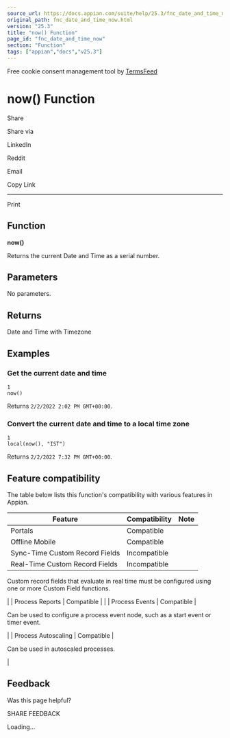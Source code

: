 ```yaml
---
source_url: https://docs.appian.com/suite/help/25.3/fnc_date_and_time_now.html
original_path: fnc_date_and_time_now.html
version: "25.3"
title: "now() Function"
page_id: "fnc_date_and_time_now"
section: "Function"
tags: ["appian","docs","v25.3"]
---
```



Free cookie consent management tool by [TermsFeed](https://www.termsfeed.com/)

# now() Function

Share

Share via

LinkedIn

Reddit

Email

Copy Link

* * *

Print

## Function

**now()**

Returns the current Date and Time as a serial number.

## Parameters

No parameters.

## Returns

Date and Time with Timezone

## Examples

### Get the current date and time

```
1
now()
```

Returns `2/2/2022 2:02 PM GMT+00:00`.

### Convert the current date and time to a local time zone

```
1
local(now(), "IST")
```

Returns `2/2/2022 7:32 PM GMT+00:00`.

## Feature compatibility

The table below lists this function's compatibility with various features in Appian.

| Feature | Compatibility | Note |
| --- | --- | --- |
| Portals | Compatible |  |
| Offline Mobile | Compatible |  |
| Sync-Time Custom Record Fields | Incompatible |  |
| Real-Time Custom Record Fields | Incompatible |
Custom record fields that evaluate in real time must be configured using one or more Custom Field functions.

 |
| Process Reports | Compatible |  |
| Process Events | Compatible |

Can be used to configure a process event node, such as a start event or timer event.

 |
| Process Autoscaling | Compatible |

Can be used in autoscaled processes.

 |

## Feedback

Was this page helpful?

SHARE FEEDBACK

Loading...
